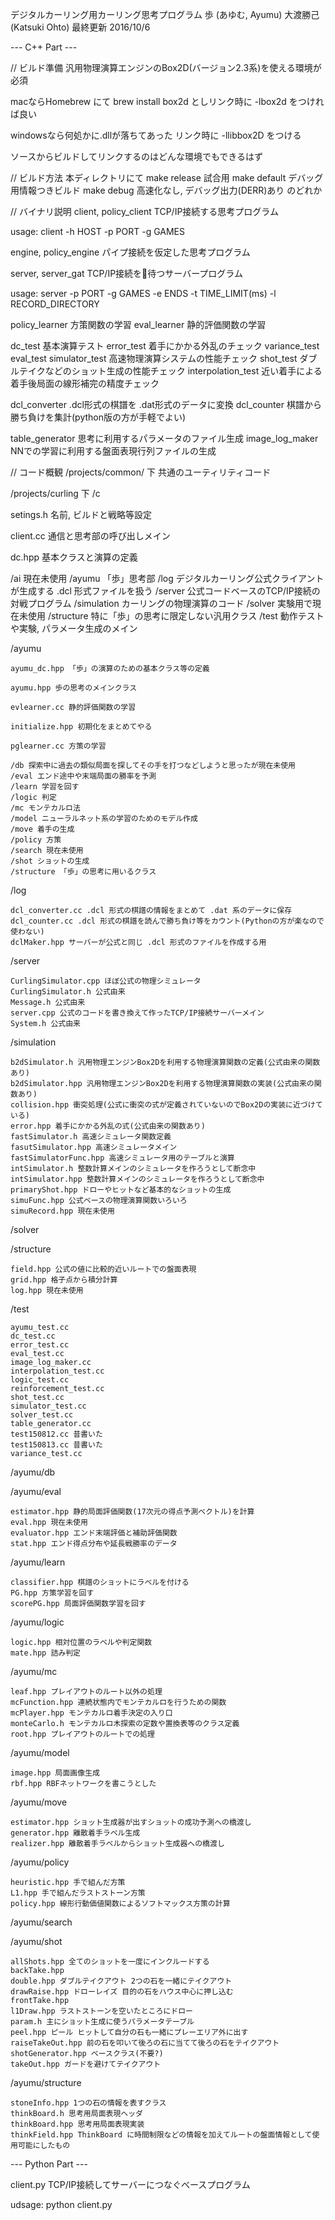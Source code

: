 デジタルカーリング用カーリング思考プログラム
歩 (あゆむ, Ayumu)
大渡勝己 (Katsuki Ohto)
最終更新 2016/10/6

--- C++ Part ---

// ビルド準備
汎用物理演算エンジンのBox2D(バージョン2.3系)を使える環境が必須

macならHomebrew にて 
brew install box2d
としリンク時に
-lbox2d
をつければ良い

windowsなら何処かに.dllが落ちてあった
リンク時に
-llibbox2D
をつける

ソースからビルドしてリンクするのはどんな環境でもできるはず

// ビルド方法
本ディレクトリにて
make release 試合用
make default デバッグ用情報つきビルド
make debug 高速化なし, デバッグ出力(DERR)あり
のどれか

// バイナリ説明
client, policy_client TCP/IP接続する思考プログラム

usage: client -h HOST -p PORT -g GAMES

engine, policy_engine パイプ接続を仮定した思考プログラム

server, server_gat TCP/IP接続を待つサーバープログラム

usage: server -p PORT -g GAMES -e ENDS -t TIME_LIMIT(ms) -l RECORD_DIRECTORY

policy_learner 方策関数の学習
eval_learner 静的評価関数の学習

dc_test 基本演算テスト
error_test 着手にかかる外乱のチェック
variance_test
eval_test
simulator_test 高速物理演算システムの性能チェック
shot_test ダブルテイクなどのショット生成の性能チェック
interpolation_test 近い着手による着手後局面の線形補完の精度チェック

dcl_converter .dcl形式の棋譜を .dat形式のデータに変換
dcl_counter 棋譜から勝ち負けを集計(python版の方が手軽でよい)

table_generator 思考に利用するパラメータのファイル生成
image_log_maker NNでの学習に利用する盤面表現行列ファイルの生成

// コード概観
/projects/common/ 下
共通のユーティリティコード

/projects/curling 下
/c

  setings.h 名前, ビルドと戦略等設定

  client.cc 通信と思考部の呼び出しメイン

  dc.hpp 基本クラスと演算の定義

  /ai 現在未使用
  /ayumu 「歩」思考部
  /log デジタルカーリング公式クライアントが生成する .dcl 形式ファイルを扱う
  /server 公式コードベースのTCP/IP接続の対戦プログラム
  /simulation カーリングの物理演算のコード
  /solver 実験用で現在未使用
  /structure 特に「歩」の思考に限定しない汎用クラス
  /test 動作テストや実験, パラメータ生成のメイン

  /ayumu

    ayumu_dc.hpp 「歩」の演算のための基本クラス等の定義

    ayumu.hpp 歩の思考のメインクラス

    evlearner.cc 静的評価関数の学習

    initialize.hpp 初期化をまとめてやる

    pglearner.cc 方策の学習

    /db 探索中に過去の類似局面を探してその手を打つなどしようと思ったが現在未使用
    /eval エンド途中や末端局面の勝率を予測
    /learn 学習を回す
    /logic 判定
    /mc モンテカルロ法
    /model ニューラルネット系の学習のためのモデル作成
    /move 着手の生成
    /policy 方策
    /search 現在未使用
    /shot ショットの生成
    /structure 「歩」の思考に用いるクラス

  /log

    dcl_converter.cc .dcl 形式の棋譜の情報をまとめて .dat 系のデータに保存
    dcl_counter.cc .dcl 形式の棋譜を読んで勝ち負け等をカウント(Pythonの方が楽なので使わない)
    dclMaker.hpp サーバーが公式と同じ .dcl 形式のファイルを作成する用

  /server

    CurlingSimulator.cpp ほぼ公式の物理シミュレータ
    CurlingSimulator.h 公式由来
    Message.h 公式由来
    server.cpp 公式のコードを書き換えて作ったTCP/IP接続サーバーメイン
    System.h 公式由来

  /simulation

    b2dSimulator.h 汎用物理エンジンBox2Dを利用する物理演算関数の定義(公式由来の関数あり)
    b2dSimulator.hpp 汎用物理エンジンBox2Dを利用する物理演算関数の実装(公式由来の関数あり)
    collision.hpp 衝突処理(公式に衝突の式が定義されていないのでBox2Dの実装に近づけている)
    error.hpp 着手にかかる外乱の式(公式由来の関数あり)
    fastSimulator.h 高速シミュレータ関数定義
    fasutSimulator.hpp 高速シミュレータメイン
    fastSimulatorFunc.hpp 高速シミュレータ用のテーブルと演算
    intSimulator.h 整数計算メインのシミュレータを作ろうとして断念中
    intSimulator.hpp 整数計算メインのシミュレータを作ろうとして断念中
    primaryShot.hpp ドローやヒットなど基本的なショットの生成
    simuFunc.hpp 公式ベースの物理演算関数いろいろ
    simuRecord.hpp 現在未使用

  /solver

  /structure

    field.hpp 公式の値に比較的近いルートでの盤面表現
    grid.hpp 格子点から積分計算
    log.hpp 現在未使用

  /test

    ayumu_test.cc
    dc_test.cc
    error_test.cc
    eval_test.cc
    image_log_maker.cc
    interpolation_test.cc
    logic_test.cc
    reinforcement_test.cc
    shot_test.cc
    simulator_test.cc
    solver_test.cc
    table_generator.cc
    test150812.cc 昔書いた
    test150813.cc 昔書いた
    variance_test.cc

  /ayumu/db

  /ayumu/eval

    estimator.hpp 静的局面評価関数(17次元の得点予測ベクトル)を計算
    eval.hpp 現在未使用
    evaluator.hpp エンド末端評価と補助評価関数
    stat.hpp エンド得点分布や延長戦勝率のデータ

  /ayumu/learn

    classifier.hpp 棋譜のショットにラベルを付ける
    PG.hpp 方策学習を回す
    scorePG.hpp 局面評価関数学習を回す

  /ayumu/logic

    logic.hpp 相対位置のラベルや判定関数
    mate.hpp 詰み判定

  /ayumu/mc

    leaf.hpp プレイアウトのルート以外の処理
    mcFunction.hpp 連続状態内でモンテカルロを行うための関数
    mcPlayer.hpp モンテカルロ着手決定の入り口
    monteCarlo.h モンテカルロ木探索の定数や置換表等のクラス定義
    root.hpp プレイアウトのルートでの処理

  /ayumu/model

    image.hpp 局面画像生成
    rbf.hpp RBFネットワークを書こうとした

  /ayumu/move

    estimator.hpp ショット生成器が出すショットの成功予測への橋渡し
    generator.hpp 離散着手ラベル生成
    realizer.hpp 離散着手ラベルからショット生成器への橋渡し

  /ayumu/policy

    heuristic.hpp 手で組んだ方策
    L1.hpp 手で組んだラストストーン方策
    policy.hpp 線形行動価値関数によるソフトマックス方策の計算

  /ayumu/search

  /ayumu/shot

    allShots.hpp 全てのショットを一度にインクルードする
    backTake.hpp
    double.hpp ダブルテイクアウト 2つの石を一緒にテイクアウト
    drawRaise.hpp ドローレイズ 目的の石をハウス中心に押し込む
    frontTake.hpp
    l1Draw.hpp ラストストーンを空いたところにドロー
    param.h 主にショット生成に使うパラメータテーブル
    peel.hpp ピール ヒットして自分の石も一緒にプレーエリア外に出す
    raiseTakeOut.hpp 前の石を叩いて後ろの石に当てて後ろの石をテイクアウト
    shotGenerator.hpp ベースクラス(不要?)
    takeOut.hpp ガードを避けてテイクアウト

  /ayumu/structure

    stoneInfo.hpp 1つの石の情報を表すクラス
    thinkBoard.h 思考用局面表現ヘッダ
    thinkBoard.hpp 思考用局面表現実装
    thinkField.hpp ThinkBoard に時間制限などの情報を加えてルートの盤面情報として使用可能にしたもの


--- Python Part ---

client.py TCP/IP接続してサーバーにつなぐベースプログラム

udsage: python client.py